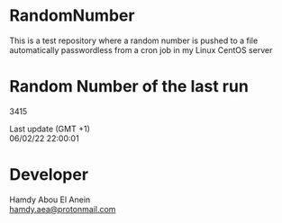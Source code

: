 # RandomNumber    
This is a test repository where a random number is pushed to a file automatically passwordless from a cron job in my Linux CentOS server    
# Random Number of the last run   
3415
      
Last update (GMT +1)    
06/02/22 22:00:01
# Developer    
Hamdy Abou El Anein   
hamdy.aea@protonmail.com
